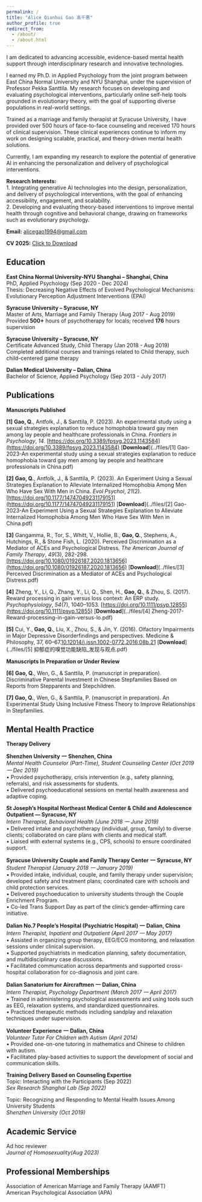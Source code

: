 ```yaml
---
permalink: /
title: "Alice Qianhui Gao 高千惠"
author_profile: true
redirect_from: 
  - /about/
  - /about.html
---
```




I am dedicated to advancing accessible, evidence-based mental health support through interdisciplinary research and innovative technologies. 

I earned my Ph.D. in Applied Psychology from the joint program between East China Normal University and NYU Shanghai, under the supervision of Professor Pekka Santtila. My research focuses on developing and evaluating psychological interventions, particularly online self-help tools grounded in evolutionary theory, with the goal of supporting diverse populations in real-world settings.

Trained as a marriage and family therapist at Syracuse University, I have provided over 500 hours of face-to-face counseling and received 170 hours of clinical supervision. These clinical experiences continue to inform my work on designing scalable, practical, and theory-driven mental health solutions.

Currently, I am expanding my research to explore the potential of generative AI in enhancing the personalization and delivery of psychological interventions.<br />

**Research Interests:** <br />1. Integrating generative AI technologies into the design, personalization, and delivery of psychological interventions, with the goal of enhancing accessibility, engagement, and scalability.<br />
2. Developing and evaluating theory-based interventions to improve mental health through cognitive and behavioral change, drawing on frameworks such as evolutionary psychology.
<br />

**Email:** alicegao1994@gmail.com <br />

**CV 2025:** [Click to Download](..files/CV_QianhuiGao2025.pdf)

**Education**<br />
---
**East China Normal University-NYU Shanghai – Shanghai, China**<br />
PhD, Applied Psychology (Sep 2020 - Dec 2024) <br />
Thesis: Decreasing Negative Effects of Evolved Psychological Mechanisms: Evolutionary Perception Adjustment Interventions (EPAI)<br />

**Syracuse University – Syracuse, NY**<br />
Master of Arts, Marriage and Family Therapy (Aug 2017 - Aug 2019)  <br />
Provided **500+** hours of psychotherapy for locals; received **176** hours supervision<br />

**Syracuse University – Syracuse, NY**<br />
Certificate Advanced Study, Child Therapy (Jan 2018 - Aug 2019)<br />
Completed additional courses and trainings related to Child therapy, such child-centered game therapy<br />

**Dalian Medical University – Dalian, China**<br />
Bachelor of Science, Applied Psychology (Sep 2013 - July 2017) <br />

**Publications**
---

**Manuscripts Published**

**[1]** **Gao, Q.**, Antfolk, J., & Santtila, P. (2023). An experimental study using a sexual strategies explanation to reduce homophobia toward gay men among lay people and healthcare professionals in China. _Frontiers in Psychology_, _14_. [https://doi.org/10.3389/fpsyg.2023.1143584](https://doi.org/10.3389/fpsyg.2023.1143584) [**Download**](../files/[1] Gao-2023-An experimental study using a sexual strategies explanation to reduce homophobia toward gay men among lay people and healthcare professionals in China.pdf)<br /> 

**[2]** **Gao, Q.**, Antfolk, J., & Santtila, P. (2023). An Experiment Using a Sexual Strategies Explanation to Alleviate Internalized Homophobia Among Men Who Have Sex With Men in China. _Evol Psychol_, _21_(2). [https://doi.org/10.1177/14747049231179151](https://doi.org/10.1177/14747049231179151) [**Download**](../files/[2] Gao-2023-An Experiment Using a Sexual Strategies Explanation to Alleviate Internalized Homophobia Among Men Who Have Sex With Men in China.pdf)<br /> 

**[3]** Gangamma, R., Tor, S., Whitt, V., Hollie, B., **Gao, Q.**, Stephens, A., Hutchings, R., & Stone Fish, L. (2020). Perceived Discrimination as a Mediator of ACEs and Psychological Distress. _The American Journal of Family Therapy_, _49_(3), 282-298. [https://doi.org/10.1080/01926187.2020.1813656](https://doi.org/10.1080/01926187.2020.1813656) [**Download**](../files/[3] Perceived Discrimination as a Mediator of ACEs and Psychological Distress.pdf) <br /> 

**[4]** Zheng, Y., Li, Q., Zhang, Y., Li, Q., Shen, H., **Gao, Q.**, & Zhou, S. (2017). Reward processing in gain versus loss context: An ERP study. _Psychophysiology_, _54_(7), 1040–1053. [https://doi.org/10.1111/psyp.12855](https://doi.org/10.1111/psyp.12855) [**Download**](../files/[4] Zheng-2017-Reward-processing-in-gain-versus-lo.pdf) <br />

**[5]** Cui, Y., **Gao, Q.**, Liu, X., Zhou, S., & Jin, Y. (2016). Olfactory Impairments in Major Depressive Disorderfindings and perspectives. Medicine & Philosophy, 37, 60–67.[10.12014/j.issn.1002-0772.2016.08b.21](10.12014/j.issn.1002-0772.2016.08b.21) [**Download**](../files/[5] 抑郁症的嗅觉功能缺陷_发现与观点.pdf) <br />

**Manuscripts In Preparation or Under Review**

**[6]** **Gao, Q.**, Wen, G., & Santtila, P. (manuscript in preparation). Discriminative Parental Investment in Chinese Stepfamilies Based on Reports from Stepparents and Stepchildren.<br />

**[7]** **Gao, Q.**, Wen, G., & Santtila, P. (manuscript in preparation). An Experimental Study Using Inclusive Fitness Theory to Improve Relationships in Stepfamilies.<br />

**Mental Health Practice**
---

**Therapy Delivery**

**Shenzhen University** **一** **Shenzhen, China**<br />
_Mental Health Counselor (Part-Time), Student Counseling Center (Oct 2019 一 Dec 2019)_<br />
•  Provided psychotherapy, crisis intervention (e.g., safety planning, referrals), and risk assessments for students. <br />
•  Delivered psychoeducational sessions on mental health awareness and adaptive coping. <br />

**St Joseph’s Hospital Northeast Medical Center & Child and Adolescence Outpatient — Syracuse, NY**<br />
_Intern Therapist, Behavioral Health (June 2018 一 June 2019)_<br />
•  Delivered intake and psychotherapy (individual, group, family) to diverse clients; collaborated on care plans with clients and medical staff.<br />
•  Liaised with external systems (e.g., CPS, schools) to ensure coordinated support.<br />

**Syracuse University Couple and Family Therapy Center** **一** **Syracuse, NY**<br />
_Student Therapist (January 2018 一 January 2019)_ <br />
•  Provided intake, individual, couple, and family therapy under supervision; developed safety and treatment plans; coordinated care with schools and child protection services.<br />
•  Delivered psychoeducation to university students through the Couple Enrichment Program.<br />
•  Co-led Trans Support Day as part of the clinic’s gender-affirming care initiative.<br />

**Dalian No.7 People’s Hospital (Psychiatric Hospital)** **一** **Dalian, China**<br />
_Intern Therapist, Inpatient and Outpatient (April 2017 一 May 2017)_<br />
•  Assisted in organizing group therapy, EEG/ECG monitoring, and relaxation sessions under clinical supervision.<br />
•  Supported psychiatrists in medication planning, safety documentation, and multidisciplinary case discussions.<br />
•  Facilitated communication across departments and supported cross-hospital collaboration for co-diagnosis and joint care.<br />

**Dalian Sanatorium for Aircraftmen** **一** **Dalian, China**<br />
_Intern Therapist, Psychology Department (March 2017 一 April 2017)_<br />
•  Trained in administering psychological assessments and using tools such as EEG, relaxation systems, and standardized questionnaires.<br />
•  Practiced therapeutic methods including sandplay and relaxation techniques under supervision.<br />

**Volunteer Experience** **一** **Dalian, China**<br />
_Volunteer Tutor For Children with Autism (April 2014)_<br />
•  Provided one-on-one tutoring in mathematics and Chinese to children with autism.<br />
•  Facilitated play-based activities to support the development of social and communication skills.<br />

**Training Delivery Based on Counseling Expertise**<br />
Topic: Interacting with the Participants (Sep 2022)<br />
_Sex Research Shanghai Lab (Sep 2022)_<br />

Topic: Recognizing and Responding to Mental Health Issues Among University Students<br /> 
_Shenzhen University (Oct 2019)_<br />

**Academic Service**<br />
---
Ad hoc reviewer<br />
_Journal of Homosexuality(Aug 2023)_<br />

**Professional Memberships**<br />
---
Association of American Marriage and Family Therapy (AAMFT)<br />
American Psychological Association (APA)<br />

